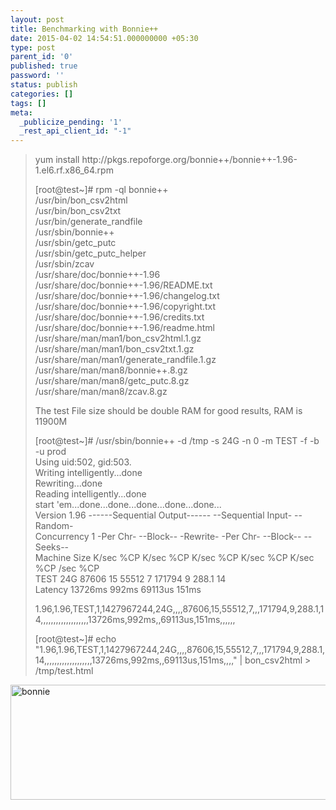 ```yaml
---
layout: post
title: Benchmarking with Bonnie++
date: 2015-04-02 14:54:51.000000000 +05:30
type: post
parent_id: '0'
published: true
password: ''
status: publish
categories: []
tags: []
meta:
  _publicize_pending: '1'
  _rest_api_client_id: "-1"
---
```

<blockquote>yum install http://pkgs.repoforge.org/bonnie++/bonnie++-1.96-1.el6.rf.x86_64.rpm</p>
<p>[root@test~]# rpm -ql bonnie++<br />
/usr/bin/bon_csv2html<br />
/usr/bin/bon_csv2txt<br />
/usr/bin/generate_randfile<br />
/usr/sbin/bonnie++<br />
/usr/sbin/getc_putc<br />
/usr/sbin/getc_putc_helper<br />
/usr/sbin/zcav<br />
/usr/share/doc/bonnie++-1.96<br />
/usr/share/doc/bonnie++-1.96/README.txt<br />
/usr/share/doc/bonnie++-1.96/changelog.txt<br />
/usr/share/doc/bonnie++-1.96/copyright.txt<br />
/usr/share/doc/bonnie++-1.96/credits.txt<br />
/usr/share/doc/bonnie++-1.96/readme.html<br />
/usr/share/man/man1/bon_csv2html.1.gz<br />
/usr/share/man/man1/bon_csv2txt.1.gz<br />
/usr/share/man/man1/generate_randfile.1.gz<br />
/usr/share/man/man8/bonnie++.8.gz<br />
/usr/share/man/man8/getc_putc.8.gz<br />
/usr/share/man/man8/zcav.8.gz</p>
<p>The test File size should be double RAM for good results, RAM is 11900M</p>
<p>[root@test~]# /usr/sbin/bonnie++ -d /tmp -s 24G -n 0 -m TEST -f -b -u prod<br />
Using uid:502, gid:503.<br />
Writing intelligently...done<br />
Rewriting...done<br />
Reading intelligently...done<br />
start 'em...done...done...done...done...done...<br />
Version 1.96 ------Sequential Output------ --Sequential Input- --Random-<br />
Concurrency 1 -Per Chr- --Block-- -Rewrite- -Per Chr- --Block-- --Seeks--<br />
Machine Size K/sec %CP K/sec %CP K/sec %CP K/sec %CP K/sec %CP /sec %CP<br />
TEST 24G 87606 15 55512 7 171794 9 288.1 14<br />
Latency 13726ms 992ms 69113us 151ms</p>
<p>1.96,1.96,TEST,1,1427967244,24G,,,,87606,15,55512,7,,,171794,9,288.1,14,,,,,,,,,,,,,,,,,,,13726ms,992ms,,69113us,151ms,,,,,,</p>
<p>[root@test~]# echo "1.96,1.96,TEST,1,1427967244,24G,,,,87606,15,55512,7,,,171794,9,288.1,14,,,,,,,,,,,,,,,,,,,13726ms,992ms,,69113us,151ms,,,," | bon_csv2html &gt; /tmp/test.html</p></blockquote>
<p><!--more--></p>
<p><a href="https://junaid18183.files.wordpress.com/2015/04/bonnie.png"><img class="alignnone  wp-image-261" src="{{ site.baseurl }}/assets/bonnie.png?w=300" alt="bonnie" width="1200" height="184" /></a><!--more--></p>
